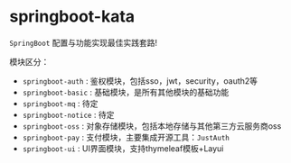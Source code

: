 # springboot-kata

`SpringBoot` 配置与功能实现最佳实践套路!

模块区分：

* `springboot-auth` : 鉴权模块，包括sso，jwt，security，oauth2等
* `springboot-basic` : 基础模块，是所有其他模块的基础功能
* `springboot-mq` : 待定
* `springboot-notice` : 待定
* `springboot-oss` : 对象存储模块，包括本地存储与其他第三方云服务商oss
* `springboot-pay` : 支付模块，主要集成开源工具：`JustAuth`
* `springboot-ui` : UI界面模块，支持thymeleaf模板+Layui
